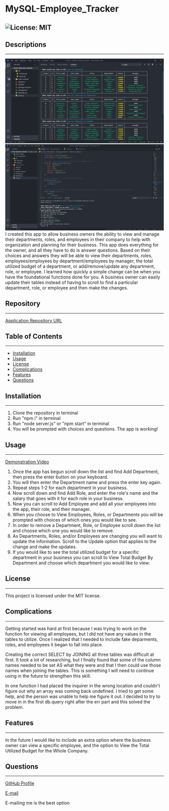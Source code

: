 # MySQL-Employee_Tracker
![License: MIT](https://img.shields.io/badge/License-MIT-Red.svg)
---
## Descriptions
---
![Screenshot](./assets/images/Screenshot.png)
![Screenshot](./assets/images/Screenshot1.png)
I created this app to allow business owners the ability to view and manage their departments, roles, and employees in their company to help with organization and planning for their business. This app does everything for the owner, and all they have to do is answer questions. Based on their choices and answers they will be able to view their departments, roles, employees/employees by department/employees by manager, the total utilized budget of a department, or add/remove/update any department, role, or employee. I learned how quickly a simple change can be when you have the foundational functions done for you. A business owner can easily update their tables instead of having to scroll to find a particular department, role, or employee and then make the changes. 
## Repository
---
[Application Repository URL](https://github.com/cmcunningham27/MySQL-Employee_Tracker)
## Table of Contents
---
- [Installation](#installation)
- [Usage](#usage)
- [License](#license)
- [Complications](#complications)
- [Features](#features)
- [Questions](#questions)
## Installation
---
1. Clone the repository in terminal
2. Run "npm i" in terminal
3. Run "node server.js" or "npm start" in terminal
4. You will be prompted with choices and questions. The app is working!
## Usage
---
[Demonstration Video](https://drive.google.com/file/d/1OLk0wcnwWe39vT8kUodMGEwwfP-Mew5g/view)
1. Once the app has begun scroll down the list and find Add Department, then press the enter button on your keyboard.
2. You will then enter the Department name and press the enter key again. 
3. Repeat steps 1-2 for each department in your business.
4. Now scroll down and find Add Role, and enter the role's name and the salary that goes with it for each role in your business.
5. Now you can scroll to Add Employee and add all your employees into the app, their role, and their manager.
6. When you choose to View Employees, Roles, or Departments you will be prompted with choices of which ones you would like to see.
7. In order to remove a Department, Role, or Employee scroll down the list and choose which one you would like to remove.
8. As Departments, Roles, and/or Employees are changing you will want to update the information. Scroll to the Update option that applies to the change and make the updates.
9. If you would like to see the total utilized budget for a specific department in your business you can scroll to View Total Budget By Department and choose which department you would like to view.
## License
---
This project is licensed under the MIT license.

## Complications
---
Getting started was hard at first because I was trying to work on the function for viewing all employees, but I did not have any values in the tables to utilize. Once I realized that I needed to include fake deparments, roles, and employees it began to fall into place. 

Creating the correct SELECT by JOINING all three tables was difficult at first. It took a lot of researching, but I finally found that some of the column names needed to be set AS what they were and that I then could use those names when joining the tables. This is something I will need to continue using in the future to strengthen this skill.

In one function I had placed the inquirer in the wrong location and couldn't figure out why an array was coming back undefined. I tried to get some help, and the person was unable to help me figure it out. I decided to try to move in in the first db.query right after the err part and this solved the problem. 
## Features
---
In the future I would like to include an extra option where the business owner can view a specific employee, and the option to View the Total Utilized Budget for the Whole Company.
## Questions
---
[GitHub Profile](https://github.com/cmcunningham27)

[E-mail](mailto:sttepstutoring@yahoo.com)

E-mailing me is the best option

